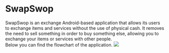 # SwapSwop
SwapSwop is an exchange Android-based application that allows its users to exchange items and services without the use of physical cash. It removes the need to sell something in order to buy something else, allowing you to exchange your items or services with other people. <br/>
Below you can find the flowchart of the application.
<img src="https://ibb.co/60sg6Vs" />
